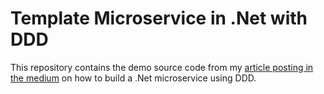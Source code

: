 # Template Microservice in .Net with DDD

This repository contains the demo source code from my [article posting in the medium](https://medium.com/@joaooliveira889/implementing-a-microservice-in-net-with-ddd-59dbc2f74d1d) on how to build a .Net microservice using DDD.

